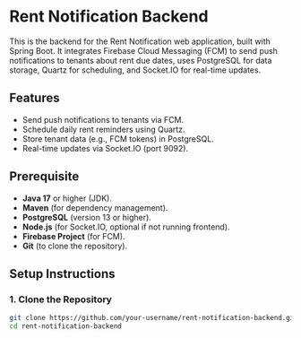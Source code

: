 # Rent Notification Backend

This is the backend for the Rent Notification web application, built with Spring Boot. It integrates Firebase Cloud Messaging (FCM) to send push notifications to tenants about rent due dates, uses PostgreSQL for data storage, Quartz for scheduling, and Socket.IO for real-time updates.

## Features
- Send push notifications to tenants via FCM.
- Schedule daily rent reminders using Quartz.
- Store tenant data (e.g., FCM tokens) in PostgreSQL.
- Real-time updates via Socket.IO (port 9092).

## Prerequisite
- **Java 17** or higher (JDK).
- **Maven** (for dependency management).
- **PostgreSQL** (version 13 or higher).
- **Node.js** (for Socket.IO, optional if not running frontend).
- **Firebase Project** (for FCM).
- **Git** (to clone the repository).

## Setup Instructions

### 1. Clone the Repository
```bash
git clone https://github.com/your-username/rent-notification-backend.git
cd rent-notification-backend
